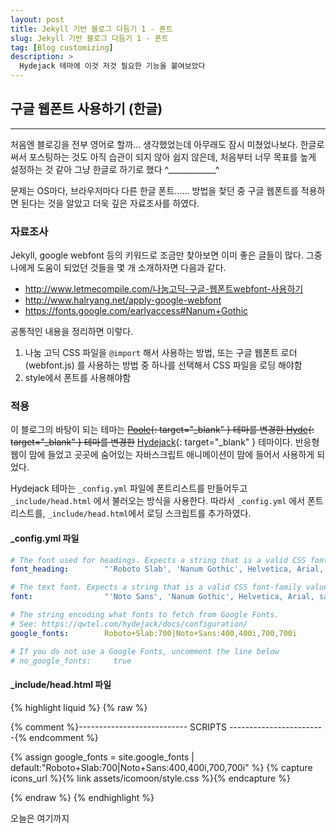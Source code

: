 ```yaml
---
layout: post
title: Jekyll 기반 블로그 다듬기 1 - 폰트
slug: Jekyll 기반 블로그 다듬기 1 - 폰트
tag: [Blog customizing]
description: >
  Hydejack 테마에 이것 저것 필요한 기능을 붙여보았다
---
```


## 구글 웹폰트 사용하기 (한글)
***
처음엔 블로깅을 전부 영어로 할까... 생각했었는데 아무래도 잠시 미쳤었나보다. 한글로 써서 포스팅하는 것도 아직 습관이 되지 않아 쉽지 않은데, 처음부터 너무 목표를 높게 설정하는 것 같아 그냥 한글로 하기로 했다 <raw>^____________^</raw>

문제는 OS마다, 브라우저마다 다른 한글 폰트...... 방법을 찾던 중 구글 웹폰트를 적용하면 된다는 것을 알았고 더욱 깊은 자료조사를 하였다.

### 자료조사
Jekyll, google webfont 등의 키워드로 조금만 찾아보면 이미 좋은 글들이 많다. 그중 나에게 도움이 되었던 것들을 몇 개 소개하자면 다음과 같다.

* <http://www.letmecompile.com/나눔고딕-구글-웹폰트webfont-사용하기>
* <http://www.halryang.net/apply-google-webfont>
* <https://fonts.google.com/earlyaccess#Nanum+Gothic>

공통적인 내용을 정리하면 이렇다.

1. 나눔 고딕 CSS 파일을 `@import` 해서 사용하는 방법, 또는 구글 웹폰트 로더(webfont.js) 를 사용하는 방법 중 하나를 선택해서 CSS 파일을 로딩 해야함
1. style에서 폰트를 사용해야함

### 적용
이 블로그의 바탕이 되는 테마는 ~~[Poole](http://demo.getpoole.com/){: target="_blank" } 테마를 변경한 [Hyde](http://hyde.getpoole.com/){: target="_blank" } 테마를 변경한~~ [Hydejack](https://qwtel.com/hydejack/){: target="_blank" } 테마이다. 반응형 웹이 맘에 들었고 곳곳에 숨어있는 자바스크립트 애니메이션이 맘에 들어서 사용하게 되었다.

Hydejack 테마는 `_config.yml` 파일에 폰트리스트를 만들어두고 `_include/head.html` 에서 불러오는 방식을 사용한다. 따라서 `_config.yml` 에서 폰트 리스트를, `_include/head.html`에서 로딩 스크립트를 추가하였다.

#### _config.yml 파일

```yml
# The font used for headings. Expects a string that is a valid CSS font-family value.
font_heading:        "'Roboto Slab', 'Nanum Gothic', Helvetica, Arial, sans-serif"

# The text font. Expects a string that is a valid CSS font-family value.
font:                "'Noto Sans', 'Nanum Gothic', Helvetica, Arial, sans-serif"

# The string encoding what fonts to fetch from Google Fonts.
# See: https://qwtel.com/hydejack/docs/configuration/
google_fonts:        Roboto+Slab:700|Noto+Sans:400,400i,700,700i

# If you do not use a Google Fonts, uncomment the line below
# no_google_fonts:     true
```

#### _include/head.html 파일

{% highlight liquid %}
{% raw %}
<!--여기부터-->

{% comment %}---------------------------
              SCRIPTS
------------------------{% endcomment %}
<!--[if gt IE 8]><!---->
{% assign google_fonts = site.google_fonts | default:"Roboto+Slab:700|Noto+Sans:400,400i,700,700i" %}
{% capture icons_url %}{% link assets/icomoon/style.css %}{% endcapture %}
<script>
  WebFontConfig = {
    {% unless site.no_google_fonts %}
    google: {
      families: '{{ google_fonts }}'.split('|')
    },
    {% endunless %}
    custom: {
      families: ['Nanum Gothic', 'icomoon'],
      urls: ['https://fonts.googleapis.com/earlyaccess/nanumgothic.css', '{{ icons_url | relative_url }}']
    }
  };
</script>
<script async src="https://ajax.googleapis.com/ajax/libs/webfont/1.6.26/webfont.js"></script>
<!--<![endif]-->

<!--여기까지-->
{% endraw %}
{% endhighlight %}


오늘은 여기까지